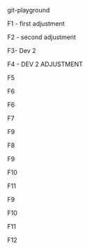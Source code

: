 git-playground

F1 - first adjustment

F2 - second adjustment

F3- Dev 2

F4 - DEV 2 ADJUSTMENT

F5

F6

F6

F7

F9

F8

F9

F10

F11

F9

F10

F11

F12
